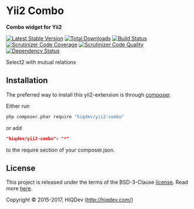 # Yii2 Combo

**Combo widget for Yii2**

[![Latest Stable Version](https://poser.pugx.org/hiqdev/yii2-combo/v/stable)](https://packagist.org/packages/hiqdev/yii2-combo)
[![Total Downloads](https://poser.pugx.org/hiqdev/yii2-combo/downloads)](https://packagist.org/packages/hiqdev/yii2-combo)
[![Build Status](https://img.shields.io/travis/hiqdev/yii2-combo.svg)](https://travis-ci.org/hiqdev/yii2-combo)
[![Scrutinizer Code Coverage](https://img.shields.io/scrutinizer/coverage/g/hiqdev/yii2-combo.svg)](https://scrutinizer-ci.com/g/hiqdev/yii2-combo/)
[![Scrutinizer Code Quality](https://img.shields.io/scrutinizer/g/hiqdev/yii2-combo.svg)](https://scrutinizer-ci.com/g/hiqdev/yii2-combo/)
[![Dependency Status](https://www.versioneye.com/php/hiqdev:yii2-combo/dev-master/badge.svg)](https://www.versioneye.com/php/hiqdev:yii2-combo/dev-master)

Select2 with mutual relations

## Installation

The preferred way to install this yii2-extension is through [composer](http://getcomposer.org/download/).

Either run

```sh
php composer.phar require "hiqdev/yii2-combo"
```

or add

```json
"hiqdev/yii2-combo": "*"
```

to the require section of your composer.json.

## License

This project is released under the terms of the BSD-3-Clause [license](LICENSE).
Read more [here](http://choosealicense.com/licenses/bsd-3-clause).

Copyright © 2015-2017, HiQDev (http://hiqdev.com/)
